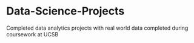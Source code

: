 # Data-Science-Projects
Completed data analytics projects with real world data completed during coursework at UCSB
